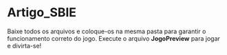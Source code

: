 # Artigo_SBIE
Baixe todos os arquivos e coloque-os na mesma pasta para garantir o funcionamento correto do jogo. Execute o arquivo **JogoPreview** para jogar e divirta-se!
